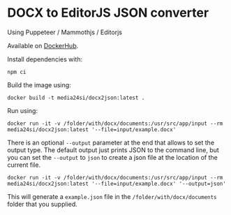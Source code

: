 # DOCX to EditorJS JSON converter

Using Puppeteer / Mammothjs / Editorjs

Available on [DockerHub](https://hub.docker.com/repository/docker/media24si/docx2json/general).

Install dependencies with:

```
npm ci
```


Build the image using:

```
docker build -t media24si/docx2json:latest .
```

Run using:
```
docker run -it -v /folder/with/docx/documents:/usr/src/app/input --rm media24si/docx2json:latest '--file=input/example.docx'
```

There is an optional `--output` parameter at the end that allows to set the output type. The default output just prints JSON to the command line, but you can set the `--output` to `json` to create a json file at the location of the current file.

```
docker run -it -v /folder/with/docx/documents:/usr/src/app/input --rm media24si/docx2json:latest '--file=input/example.docx' '--output=json'
```

This will generate a `example.json` file in the `/folder/with/docx/documents` folder that you supplied.
